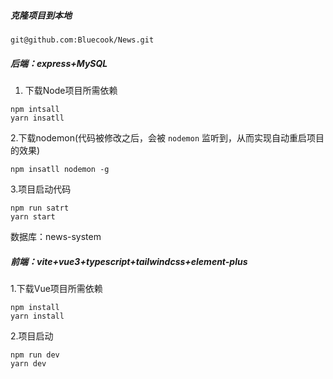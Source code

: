 ##### 克隆项目到本地

```
git@github.com:Bluecook/News.git
```

##### 后端：express+MySQL

1. 下载Node项目所需依赖

```
npm intsall
yarn insatll
```

 2.下载nodemon(代码被修改之后，会被 `nodemon` 监听到，从而实现自动重启项目的效果)

```
npm insatll nodemon -g
```

3.项目启动代码

```
npm run satrt
yarn start
```

数据库：news-system

##### 前端：vite+vue3+typescript+tailwindcss+element-plus

1.下载Vue项目所需依赖

```
npm install
yarn install
```

2.项目启动

```
npm run dev
yarn dev
```

